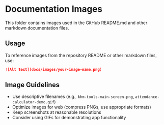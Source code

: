 # Documentation Images

This folder contains images used in the GitHub README.md and other markdown documentation files.

## Usage

To reference images from the repository README or other markdown files, use:

```markdown
![Alt text](docs/images/your-image-name.png)
```

## Image Guidelines

- Use descriptive filenames (e.g., `khm-tools-main-screen.png`, `attendance-calculator-demo.gif`)
- Optimize images for web (compress PNGs, use appropriate formats)
- Keep screenshots at reasonable resolutions
- Consider using GIFs for demonstrating app functionality